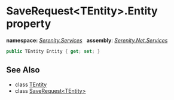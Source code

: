 # SaveRequest&lt;TEntity&gt;.Entity property
**namespace:** *[Serenity.Services](../../README.md#serenity.services-namespace)*   **assembly**: *[Serenity.Net.Services](../../README.md)*

```csharp
public TEntity Entity { get; set; }
```

## See Also

* class [TEntity](../Serenity.Net.Services/../SaveRequest-1.TEntity.md)
* class [SaveRequest&lt;TEntity&gt;](../SaveRequest-1.md)